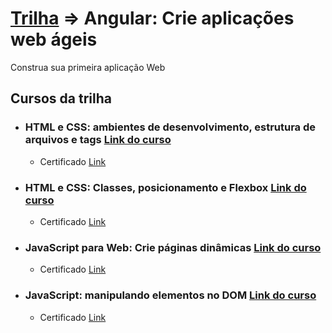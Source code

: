 # [Trilha](https://cursos.alura.com.br/formacao-angular-crie-aplicacoes-web-ageis) => Angular: Crie aplicações web ágeis
Construa sua primeira aplicação Web

## Cursos da trilha

- ### HTML e CSS: ambientes de desenvolvimento, estrutura de arquivos e tags [Link do curso](https://cursos.alura.com.br/course/html-css-ambiente-arquivos-tags)

  - Certificado [Link](https://cursos.alura.com.br/certificate/igortudisco/html-css-ambiente-arquivos-tags)

- ### HTML e CSS: Classes, posicionamento e Flexbox [Link do curso](https://cursos.alura.com.br/certificate/igortudisco/html-css-classes-posicionamento-flexbox)

  - Certificado [Link](https://cursos.alura.com.br/course/html-css-classes-posicionamento-flexbox)

- ### JavaScript para Web: Crie páginas dinâmicas [Link do curso](https://cursos.alura.com.br/course/javascript-web-paginas-dinamicas)

  - Certificado [Link](https://cursos.alura.com.br/certificate/igortudisco/javascript-web-paginas-dinamicas)

- ### JavaScript: manipulando elementos no DOM [Link do curso](https://cursos.alura.com.br/course/javascript-manipulando-elementos-dom)

  - Certificado [Link]()
